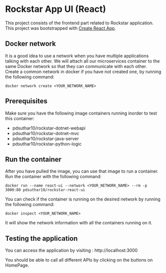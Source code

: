 # Rockstar App UI (React)

This project consists of the frontend part related to Rockstar application. This project was bootstrapped with [Create React App](https://github.com/facebook/create-react-app).


## Docker network

It is a good idea to use a network when you have multiple applications talking with each other. We will attach all our microservices container to the same Docker network so that they can communicate with each other. Create a common network in docker if you have not created one, by running the following command:

```
docker network create <YOUR_NETWORK_NAME>
```

## Prerequisites

Make sure you have the following image containers running inorder to test this container:
- pdsuthar10/rockstar-dotnet-webapi
- pdsuthar10/rockstar-dotnet-mvc
- pdsuthar10/rockstar-java-server
- pdsuthar10/rockstar-python-logic

## Run the container

After you have pulled the image, you can use that image to run a container. Run the container with the following command:

```
docker run --name react-ui --network <YOUR_NETWORK_NAME> --rm -p 3000:80 pdsuthar10/rockstar-react-ui
```

You can check if the container is running on the desired network by running the following command:

```
docker inspect <YOUR_NETWORK_NAME>
```

It will show the network information with all the containers running on it.

## Testing the application

You can access the application by visiting : http://localhost:3000

You should be able to call all different APIs by clicking on the buttons on HomePage.
